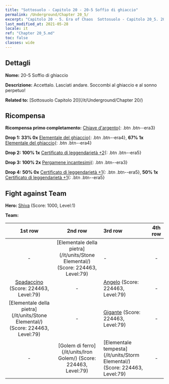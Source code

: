 ```yaml
---
title: "Sottosuolo - Capitolo 20 - 20-5 Soffio di ghiaccio"
permalink: /Underground/Chapter 20_5/
excerpt: "Capitolo 20 - 5. Era of Chaos  Sottosuolo - Capitolo 20_5. 20-5 Soffio di ghiaccio"
last_modified_at: 2021-05-28
locale: it
ref: "Chapter 20_5.md"
toc: false
classes: wide
---
```


## Dettagli

 **Nome:** 20-5 Soffio di ghiaccio

 **Descrizione:** Accettalo. Lasciati andare. Soccombi al ghiaccio e al sonno perpetuo!

 **Related to:** [Sottosuolo Capitolo 20](/it/Underground/Chapter 20/)

## Ricompensa

 **Ricompensa primo completamento:** [Chiave d'argento](/ItemsIT/con_693/){: .btn .btn--era3}

 **Drop 1:** **33% 0x** [Elementale del ghiaccio](/ItemsIT/unt_264/){: .btn .btn--era4}, **67% 1x** [Elementale del ghiaccio](/ItemsIT/unt_264/){: .btn .btn--era4}

 **Drop 2:** **100% 1x** [Certificato di leggendarietà +2](/ItemsIT/mat_81/){: .btn .btn--era5}

 **Drop 3:** **100% 2x** [Pergamene incantesimi](/ItemsIT/con_694/){: .btn .btn--era3}

 **Drop 4:** **50% 0x** [Certificato di leggendarietà +1](/ItemsIT/mat_74/){: .btn .btn--era5}, **50% 1x** [Certificato di leggendarietà +1](/ItemsIT/mat_74/){: .btn .btn--era5}


## Fight against Team
 **Hero:** [Shiva](/it/heroes/Shiva/) (Score: 1000, Level:1)

 **Team:**


  | 1st row | 2nd row | 3rd row | 4th row |
  |:----:|:----:|:----|:----:|
  | - | [Elementale della pietra](/it/units/Stone Elemental/) (Score: 224463, Level:79)  | - | - |
  | [Spadaccino](/it/units/Swordsman/) (Score: 224463, Level:79)  | - | [Angelo](/it/units/Angel/) (Score: 224463, Level:79)  | - |
  | [Elementale della pietra](/it/units/Stone Elemental/) (Score: 224463, Level:79)  | - | [Gigante](/it/units/Giant/) (Score: 224463, Level:79)  | - |
  | - | [Golem di ferro](/it/units/Iron Golem/) (Score: 224463, Level:79)  | [Elementale tempesta](/it/units/Storm Elemental/) (Score: 224463, Level:79)  | - |


